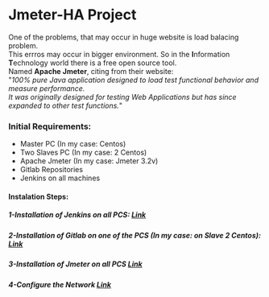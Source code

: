 <h1>Jmeter-HA Project</h1>

One of the problems, that may occur in huge website is load balacing problem.<br> This errros may occur in bigger environment.
So in the <b>I</b>nformation <b>T</b>echnology world there is a free open source tool.<br>
Named <b>Apache Jmeter</b>, citing from their website: <br>"<i>100% pure Java application designed to load test functional behavior and measure performance.<br> 
It was originally designed for testing Web Applications but has since expanded to other test functions.</i>"<br>

<h3>Initial Requirements:</h3>
<ul>
<li>Master PC (In my case: Centos)<br></li>
<li>Two Slaves PC (In my case: 2 Centos)<br></li>
<li>Apache Jmeter (In my case: Jmeter 3.2v)<br></li>
<li>Gitlab Repositories<br></li>
<li>Jenkins on all machines<br></li>
</ul>

<h4>Instalation Steps:</h4>

<h5>1-Installation of Jenkins on all PCS: <a href="https://github.com/kaido89/Jmeter-HA/wiki/2.-Installation-Jenkins">Link</a></h5>

<h5>2-Installation of Gitlab on one of the PCS (In my case: on Slave 2 Centos): <a href="https://github.com/kaido89/Jmeter-HA/wiki/3.-Installation-Gitlab">Link</a><br></h5>
<h5>3-Installation of Jmeter on all PCS <a href="https://github.com/kaido89/Jmeter-HA/wiki/4.-Install-Jmeter">Link</a></h5>
<h5>4-Configure the Network <a href="https://github.com/kaido89/Jmeter-HA/wiki/5.-Configure-the-Network">Link</a></h5>

